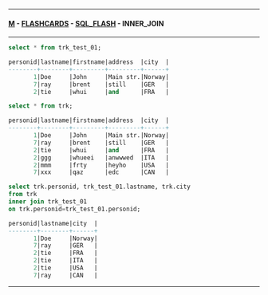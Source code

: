 
---

#### [M](https://github.com/ttltrk/TTT/blob/master/menu.md) - [FLASHCARDS](https://github.com/ttltrk/TTT/tree/master/FLASHCARDS/FLASHCARDS.md) - [SQL_FLASH](https://github.com/ttltrk/TTT/tree/master/FLASHCARDS/SQL_FLASH/SQL_FLASH.md) - INNER_JOIN

---

```sql
select * from trk_test_01;

personid|lastname|firstname|address  |city  |
--------+--------+---------+---------+------+
       1|Doe     |John     |Main str.|Norway|
       7|ray     |brent    |still    |GER   |
       2|tie     |whui     |and      |FRA   |

select * from trk;

personid|lastname|firstname|address  |city  |
--------+--------+---------+---------+------+
       1|Doe     |John     |Main str.|Norway|
       7|ray     |brent    |still    |GER   |
       2|tie     |whui     |and      |FRA   |
       2|ggg     |whueei   |anwwwed  |ITA   |
       2|mmm     |frty     |heyho    |USA   |
       7|xxx     |qaz      |edc      |CAN   |

select trk.personid, trk_test_01.lastname, trk.city
from trk
inner join trk_test_01
on trk.personid=trk_test_01.personid;

personid|lastname|city  |
--------+--------+------+
       1|Doe     |Norway|
       7|ray     |GER   |
       2|tie     |FRA   |
       2|tie     |ITA   |
       2|tie     |USA   |
       7|ray     |CAN   |

```

---
